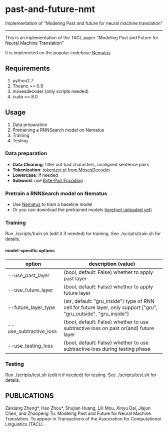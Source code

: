# past-and-future-nmt
Implementation of "Modeling Past and future for neural machine translation"

-----
This is an inplementation of the TACL paper “Modeling Past and Future for Neural Machine Translation"

It is implemeted on the popular codebase [Nematus](https://github.com/EdinburghNLP/nematus)

## Requirements
1. python2.7
2. Theano >= 0.9
3. mosesdecoder (only scripts needed)
4. cuda >= 8.0

## Usage
1. Data preparation
2. Pretraining a RNNSearch model on Nematus
3. Training
4. Testing

### Data preparation
- **Data Cleaning**: filter out bad characters, unaligned sentence pairs
- **Tokenization**: [tokenizer.pl from MosesDecoder](https://github.com/moses-smt/mosesdecoder/tree/master/scripts/tokenizer)
- **Lowercase**: if needed
- **Subword**: use [Byte-Pair Encoding](https://github.com/rsennrich/subword-nmt)

### Pretrain a RNNSearch model on Nematus
- Use [Nematus](https://github.com/EdinburghNLP/nematus) to train a baseline model
- Or you can download the pretrained models [here(not uploaded yet)]()

### Training
Run ./scripts/train.sh (edit it if needed) for training. See ./scripts/train.sh for details.

#### model-specific options 
| option          | description (value)|
|---              |--- |
| --use_past_layer | (bool, default: False) whether to apply past layer|
| --use_future_layer | (bool, default: False) whether to apply future layer|
| --future_layer_type | (str, default: "gru_inside") type of RNN cell for future layer, only support ["gru", "gru_outside", "gru_inside"]|
| --use_subtractive_loss | (bool, default: False) whether to use subtractive loss on past or(and) future layer|
| --use_testing_loss | (bool, default: False) whether to use subtractive loss during testing phase|

### Testing
Run ./scripts/test.sh (edit it if needed) for testing. See ./scripts/test.sh for details.

## PUBLICATIONS
Zaixiang Zheng*, Hao Zhou*, Shujian Huang, Lili Mou, Xinyu Dai, Jiajun Chen, and Zhaopeng Tu. Modeling Past and Future for Neural Machine Translation. To appear in Transactions of the Association for Computational Linguistics (TACL).
